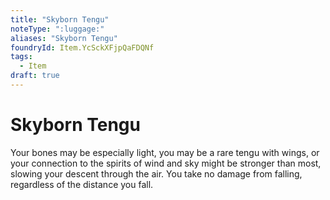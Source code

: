 ```yaml
---
title: "Skyborn Tengu"
noteType: ":luggage:"
aliases: "Skyborn Tengu"
foundryId: Item.YcSckXFjpQaFDQNf
tags:
  - Item
draft: true
---
```


# Skyborn Tengu

Your bones may be especially light, you may be a rare tengu with wings, or your connection to the spirits of wind and sky might be stronger than most, slowing your descent through the air. You take no damage from falling, regardless of the distance you fall.
